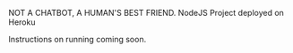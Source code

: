 NOT A CHATBOT, A HUMAN'S BEST FRIEND.
NodeJS Project deployed on Heroku

Instructions on running coming soon.
